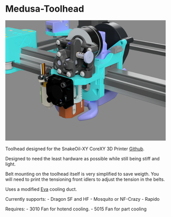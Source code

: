 # Medusa-Toolhead
![FrontView](/img/frontview.png)

Toolhead designed for the SnakeOil-XY CoreXY 3D Printer [Github](https://github.com/ChipCE/SnakeOil-XY).

Designed to need the least hardware as possible while still being stiff and light.

Belt mounting on the toolhead itself is very simplified to save weigth. You will need to print the tensioning front idlers to adjust the tension in the belts.

Uses a modified [Eva](https://github.com/EVA-3D/eva-main) cooling duct.

Currently supports:
	- Dragon SF and HF
	- Mosquito or NF-Crazy
	- Rapido
	
Requires: 
	- 3010 Fan for hotend cooling.
	- 5015 Fan for part cooling
	
	